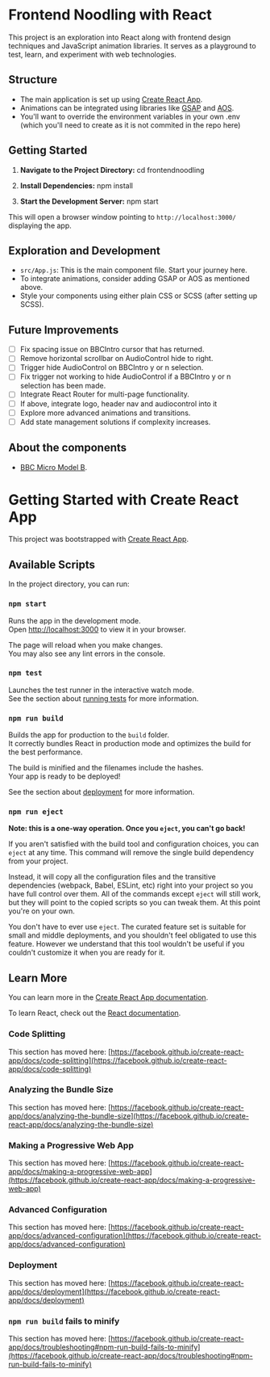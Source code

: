 # Frontend Noodling with React

This project is an exploration into React along with frontend design techniques and JavaScript animation libraries. It serves as a playground to test, learn, and experiment with web technologies.

## Structure

- The main application is set up using [Create React App](https://reactjs.org/docs/create-a-new-react-app.html#create-react-app).
- Animations can be integrated using libraries like [GSAP](https://greensock.com/gsap/) and [AOS](https://michalsnik.github.io/aos/).
- You'll want to override the environment variables in your own .env (which you'll need to create as it is not commited in the repo here)

## Getting Started

1. **Navigate to the Project Directory:**
cd frontendnoodling

2. **Install Dependencies:**
npm install

3. **Start the Development Server:**
npm start


This will open a browser window pointing to `http://localhost:3000/` displaying the app.

## Exploration and Development

- `src/App.js`: This is the main component file. Start your journey here.
- To integrate animations, consider adding GSAP or AOS as mentioned above.
- Style your components using either plain CSS or SCSS (after setting up SCSS).

## Future Improvements

- [ ] Fix spacing issue on BBCIntro cursor that has returned.
- [ ] Remove horizontal scrollbar on AudioControl hide to right.
- [ ] Trigger hide AudioControl on BBCIntro y or n selection.
- [ ] Fix trigger not working to hide AudioControl if a BBCIntro y or n selection has been made.
- [ ] Integrate React Router for multi-page functionality.
- [ ] If above, integrate logo, header nav and audiocontrol into it
- [ ] Explore more advanced animations and transitions.
- [ ] Add state management solutions if complexity increases.

## About the components

- [BBC Micro Model B](https://artsandculture.google.com/asset/bbc-micro-model-b-acorn-computer-company/PgFx5X_lPpjhOg).

# Getting Started with Create React App

This project was bootstrapped with [Create React App](https://github.com/facebook/create-react-app).

## Available Scripts

In the project directory, you can run:

### `npm start`

Runs the app in the development mode.\
Open [http://localhost:3000](http://localhost:3000) to view it in your browser.

The page will reload when you make changes.\
You may also see any lint errors in the console.

### `npm test`

Launches the test runner in the interactive watch mode.\
See the section about [running tests](https://facebook.github.io/create-react-app/docs/running-tests) for more information.

### `npm run build`

Builds the app for production to the `build` folder.\
It correctly bundles React in production mode and optimizes the build for the best performance.

The build is minified and the filenames include the hashes.\
Your app is ready to be deployed!

See the section about [deployment](https://facebook.github.io/create-react-app/docs/deployment) for more information.

### `npm run eject`

**Note: this is a one-way operation. Once you `eject`, you can't go back!**

If you aren't satisfied with the build tool and configuration choices, you can `eject` at any time. This command will remove the single build dependency from your project.

Instead, it will copy all the configuration files and the transitive dependencies (webpack, Babel, ESLint, etc) right into your project so you have full control over them. All of the commands except `eject` will still work, but they will point to the copied scripts so you can tweak them. At this point you're on your own.

You don't have to ever use `eject`. The curated feature set is suitable for small and middle deployments, and you shouldn't feel obligated to use this feature. However we understand that this tool wouldn't be useful if you couldn't customize it when you are ready for it.

## Learn More

You can learn more in the [Create React App documentation](https://facebook.github.io/create-react-app/docs/getting-started).

To learn React, check out the [React documentation](https://reactjs.org/).

### Code Splitting

This section has moved here: [https://facebook.github.io/create-react-app/docs/code-splitting](https://facebook.github.io/create-react-app/docs/code-splitting)

### Analyzing the Bundle Size

This section has moved here: [https://facebook.github.io/create-react-app/docs/analyzing-the-bundle-size](https://facebook.github.io/create-react-app/docs/analyzing-the-bundle-size)

### Making a Progressive Web App

This section has moved here: [https://facebook.github.io/create-react-app/docs/making-a-progressive-web-app](https://facebook.github.io/create-react-app/docs/making-a-progressive-web-app)

### Advanced Configuration

This section has moved here: [https://facebook.github.io/create-react-app/docs/advanced-configuration](https://facebook.github.io/create-react-app/docs/advanced-configuration)

### Deployment

This section has moved here: [https://facebook.github.io/create-react-app/docs/deployment](https://facebook.github.io/create-react-app/docs/deployment)

### `npm run build` fails to minify

This section has moved here: [https://facebook.github.io/create-react-app/docs/troubleshooting#npm-run-build-fails-to-minify](https://facebook.github.io/create-react-app/docs/troubleshooting#npm-run-build-fails-to-minify)

